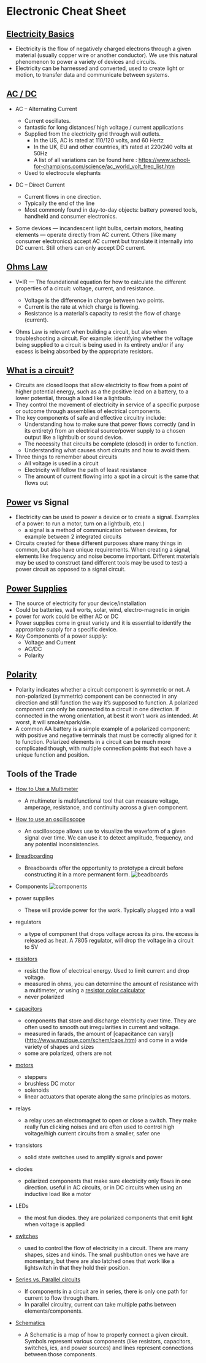 # Electronic Cheat Sheet

## [Electricity Basics](https://learn.sparkfun.com/tutorials/what-is-electricity)
* Electricity is the flow of negatively charged electrons through a given material (usually copper wire or another conductor). We use this natural phenomenon to power a variety of devices and circuits.
* Electricity can be harnessed and converted, used to create light or motion, to transfer data and communicate between systems.

## [AC / DC](https://learn.sparkfun.com/tutorials/alternating-current-ac-vs-direct-current-dc)
* AC – Alternating Current
   * Current oscillates.
   * fantastic for long distances/ high voltage / current applications
   * Supplied from the electricity grid through wall outlets.
     * In the US, AC is rated at 110/120 volts, and 60 Hertz
     * In the UK, EU and other countries, it’s rated at 220/240 volts at 50Hz
     * A list of all variations can be found here : https://www.school-for-champions.com/science/ac_world_volt_freq_list.htm
   * Used to electrocute elephants

* DC – Direct Current
   * Current flows in one direction.
   * Typically the end of the line
   * Most commonly found in day-to-day objects: battery powered tools, handheld and consumer electronics.

* Some devices — incandescent light bulbs, certain motors, heating elements — operate directly from AC current. Others (like many consumer electronics) accept AC current but translate it internally into DC current. Still others can only accept DC current.

## [Ohms Law](https://learn.sparkfun.com/tutorials/voltage-current-resistance-and-ohms-law)
* V=IR — The foundational equation for how to calculate the different properties of a circuit: voltage, current, and resistance.  
  * Voltage is the difference in charge between two points.
  * Current is the rate at which charge is flowing.
  * Resistance is a material’s capacity to resist the flow of charge (current).

* Ohms Law is relevant when building a circuit, but also when troubleshooting a circuit. For example:  identifying whether the voltage being supplied to a circuit is being used in its entirety and/or if any excess is being absorbed by the appropriate resistors.

## [What is a circuit?](https://learn.sparkfun.com/tutorials/what-is-a-circuit)
* Circuits are closed loops that allow electricity to flow from a point of higher potential energy, such as a the positive lead on a battery, to a lower potential, through a load like a lightbulb.
* They control the movement of electricity in service of a specific purpose or outcome through assemblies of electrical components.
* The key components of safe and effective circuitry include:
  * Understanding how to make sure that power flows correctly (and in its entirety) from an electrical source/power supply to a chosen output like a lightbulb or sound device.
  * The necessity that circuits be complete (closed) in order to function.
  * Understanding what causes short circuits and how to avoid them.
* Three things to remember about circuits
  * All voltage is used in a circuit
  * Electricity will follow the path of least resistance
  * The amount of current flowing into a spot in a circuit is the same that flows out

## [Power](https://learn.sparkfun.com/tutorials/electric-power) vs Signal
* Electricity can be used to power a device or to create a signal. Examples of a power: to run a motor, turn on a lightbulb, etc.)
  * a signal is a method of communication between devices, for example between 2 integrated circuits
* Circuits created for these different purposes share many things in common, but also have unique requirements. When creating a signal, elements like frequency and noise become important. Different materials may be used to construct (and different tools may be used to test) a power circuit as opposed to a signal circuit.

## [Power Supplies](https://learn.adafruit.com/power-supplies)
* The source of electricity for your device/installation
* Could be batteries, wall worts, solar, wind, electro-magnetic in origin
* power for work could be either AC or DC
* Power supplies come in great variety and it is essential to identify the appropriate supply for a specific device.
* Key Components of a power supply:
  * Voltage and Current
  * AC/DC
  * Polarity

## [Polarity](https://learn.sparkfun.com/tutorials/polarity)
* Polarity indicates whether a circuit component is symmetric or not. A non-polarized (symmetric) component can be connected in any direction and still function the way it’s supposed to function. A polarized component can only be connected to a circuit in one direction. If connected in the wrong orientation, at best it won’t work as intended. At worst, it will smoke/spark/die.
* A common AA battery is a simple example of a polarized component: with positive and negative terminals that must be correctly aligned for it to function. Polarized elements in a circuit can be much more complicated though, with multiple connection points that each have a unique function and position.

## Tools of the Trade
* [How to Use a Multimeter](https://learn.sparkfun.com/tutorials/how-to-use-a-multimeter)
  * A multimeter is multifunctional tool that can measure voltage, amperage, resistance, and continuity across a given component.

* [How to use an oscilloscope](https://learn.sparkfun.com/tutorials/how-to-use-an-oscilloscope)
  * An oscilloscope allows use to visualize the waveform of a given signal over time. We can use it to detect amplitude, frequency, and any potential inconsistencies.
  
* [Breadboarding](https://learn.sparkfun.com/tutorials/how-to-use-a-breadboard)
  * Breadboards offer the opportunity to prototype a circuit before constructing it in a more permanent form. 
![beadboards]({{site.baseurl}}/images/breadboards.png "various breadboards")

* Components
![components]({{site.baseurl}}/images/various-parts.png "various parts")

* power supplies
  * These will provide power for the work. Typically plugged into a wall
* regulators
  * a type of component that drops voltage across its pins. the excess is released as heat. A 7805 regulator, will drop the voltage in a circuit to 5V
* [resistors](https://learn.sparkfun.com/tutorials/resistors)
  * resist the flow of electrical energy. Used to limit current and drop voltage.
  * measured in ohms, you can determine the amount of resistance with a multimeter, or using a [resistor color calculator](https://www.digikey.com/en/resources/conversion-calculators/conversion-calculator-resistor-color-code-4-band)
  * never polarized
* [capacitors](https://learn.sparkfun.com/tutorials/capacitors)
  * components that store and discharge electricity over time. They are often used to smooth out irregularities in current and voltage.
  * measured in farads, the amount of [capacitance can vary])(http://www.muzique.com/schem/caps.htm) and come in a wide variety of shapes and sizes
  * some are polarized, others are not
* [motors](https://learn.sparkfun.com/tutorials/motors-and-selecting-the-right-one)
  * steppers
  * brushless DC motor
  * solenoids
  * linear actuators that operate along the same principles as motors.
* relays
  * a relay uses an electromagnet to open or close a switch. They make really fun clicking noises and are often used to control high voltage/high current circuits from a smaller, safer one
* transistors
  * solid state switches used to amplify signals and power
* diodes
  * polarized components that make sure electricity only flows in one direction. useful in AC circuits, or in DC circuits when using an inductive load like a motor
* LEDs
  * the most fun diodes. they are polarized components that emit light when voltage is applied
* [switches](https://electronicsclub.info/switches.htm)
  * used to control the flow of electricity in a circuit. There are many shapes, sizes and kinds. The small pushbutton ones we have are momentary, but there are also latched ones that work like a lightswitch in that they hold their position.
* [Series vs. Parallel circuits](https://learn.sparkfun.com/tutorials/series-and-parallel-circuits)
  * If components in a circuit are in series, there is only one path for current to flow through them.  
  * In parallel circuitry, current can take multiple paths between elements/components.
* [Schematics](https://learn.sparkfun.com/tutorials/how-to-read-a-schematic)
  * A Schematic is a map of how to properly connect a given circuit. Symbols represent various components (like resistors, capacitors, switches, ics, and power sources)  and lines represent connections between those components.
